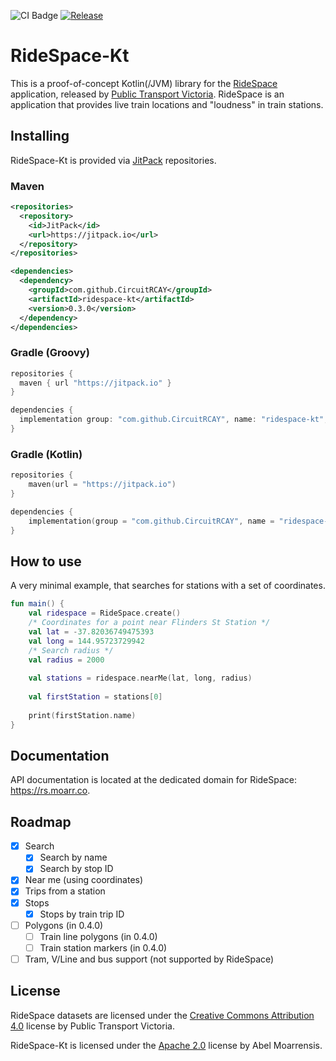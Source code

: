 ![CI Badge](https://github.com/circuitrcay/ridespace-kt/actions/workflows/main.yml/badge.svg) 
[![Release](https://jitpack.io/v/CircuitRCAY/ridespace-kt.svg)](https://jitpack.io/#CircuitRCAY/ridespace-kt)
# RideSpace-Kt
This is a proof-of-concept Kotlin(/JVM) library for the [RideSpace](https://www.ptv.vic.gov.au/more/ridespace/) application, released
by [Public Transport Victoria](https://ptv.vic.gov.au). RideSpace is an application that provides live train locations and "loudness" in train stations.

## Installing
RideSpace-Kt is provided via [JitPack](https://jitpack.io) repositories.
### Maven
```xml
<repositories>
  <repository>
    <id>JitPack</id>
    <url>https://jitpack.io</url>
  </repository>
</repositories>
```
```xml
<dependencies>
  <dependency>
    <groupId>com.github.CircuitRCAY</groupId>
    <artifactId>ridespace-kt</artifactId>
    <version>0.3.0</version>
  </dependency>
</dependencies>
```
### Gradle (Groovy)
```groovy
repositories {
  maven { url "https://jitpack.io" }
}

dependencies {
  implementation group: "com.github.CircuitRCAY", name: "ridespace-kt", version: "0.3.0"
}
```

### Gradle (Kotlin)
```kotlin
repositories {
    maven(url = "https://jitpack.io")
}

dependencies {
    implementation(group = "com.github.CircuitRCAY", name = "ridespace-kt", version = "0.3.0")
}
```

## How to use
A very minimal example, that searches for stations with a set of coordinates.
```kotlin
fun main() {
    val ridespace = RideSpace.create()
    /* Coordinates for a point near Flinders St Station */
    val lat = -37.82036749475393
    val long = 144.95723729942
    /* Search radius */
    val radius = 2000
    
    val stations = ridespace.nearMe(lat, long, radius)
    
    val firstStation = stations[0]
    
    print(firstStation.name)
}
```

## Documentation
API documentation is located at the dedicated domain for RideSpace: https://rs.moarr.co.

## Roadmap
- [x] Search
  - [x] Search by name
  - [x] Search by stop ID
- [x] Near me (using coordinates)
- [x] Trips from a station
- [x] Stops
   - [x] Stops by train trip ID
- [ ] Polygons (in 0.4.0)
  - [ ] Train line polygons (in 0.4.0)
  - [ ] Train station markers (in 0.4.0)
- [ ] Tram, V/Line and bus support (not supported by RideSpace)

## License
RideSpace datasets are licensed under the [Creative Commons Attribution 4.0](https://creativecommons.org/licenses/by/4.0/) license by Public Transport Victoria.

RideSpace-Kt is licensed under the [Apache 2.0](https://github.com/CircuitRCAY/ridespace-kt/blob/master/LICENSE.md) license by Abel Moarrensis.
